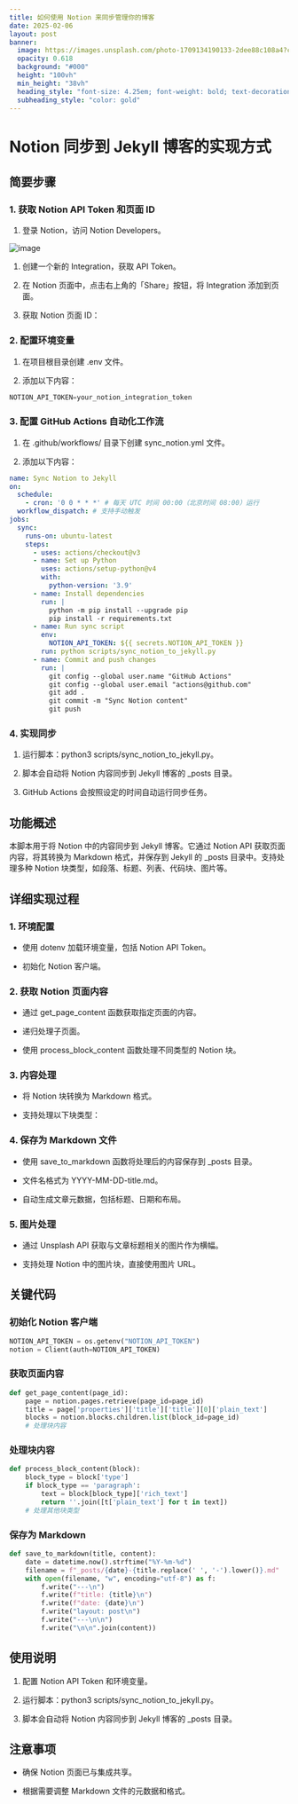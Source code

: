 ```yaml
---
title: 如何使用 Notion 来同步管理你的博客
date: 2025-02-06
layout: post
banner:
  image: https://images.unsplash.com/photo-1709134190133-2dee88c108a4?crop=entropy&cs=tinysrgb&fit=max&fm=jpg&ixid=M3w2OTIwMzJ8MHwxfHJhbmRvbXx8fHx8fHx8fDE3Mzg4NTE0MTB8&ixlib=rb-4.0.3&q=80&w=1080
  opacity: 0.618
  background: "#000"
  height: "100vh"
  min_height: "38vh"
  heading_style: "font-size: 4.25em; font-weight: bold; text-decoration: underline"
  subheading_style: "color: gold"
---
```


# Notion 同步到 Jekyll 博客的实现方式

## 简要步骤

### 1. 获取 Notion API Token 和页面 ID

1. 登录 Notion，访问 Notion Developers。

![image](https://prod-files-secure.s3.us-west-2.amazonaws.com/a7a0cc5a-89b9-4cda-8686-1fba0ca52f40/d19c1afe-dea5-4312-9333-786b0ba83054/image.png?X-Amz-Algorithm=AWS4-HMAC-SHA256&X-Amz-Content-Sha256=UNSIGNED-PAYLOAD&X-Amz-Credential=ASIAZI2LB4664YAVRRKA%2F20250206%2Fus-west-2%2Fs3%2Faws4_request&X-Amz-Date=20250206T141650Z&X-Amz-Expires=3600&X-Amz-Security-Token=IQoJb3JpZ2luX2VjEEYaCXVzLXdlc3QtMiJGMEQCIC28qLVHpHG7feGpCnphpqaHCsjjpwMmctT%2Bo1efJrbdAiA6f%2FsqVvY6LViZkxr5sqnAr0oFnEK1tC8hi5b3dB0JqCr%2FAwhfEAAaDDYzNzQyMzE4MzgwNSIMWT%2BYOgmrSSehy3YjKtwDnZ4vLAtt1LsBn6NR%2BQ3ofw94F483ybN4lkePHHUrtV%2B9FoAMi%2FFYhMaB72NwHFMiGnzN%2FbvcSWnB7ILIWsU3lRhaHkpK121WcrqtY%2BYinrTgoVpWr%2B6aFyCOuJN8Wj5aIIN9mxvKbIEhplrb2qclwYAVqbLIZ1rKxeZSfAbCRyBFQ%2FmcJDX5hKARSSjar15wA4CQYxgkblRtpKk1JmhYZ2kTgn2%2BAvQhmzIXASMP5Blz%2Fom6OP0L60AMEIN9DUqi8RZOj05gFWfvhKexrwDa%2F3ak%2FkCo8fqvOEvaqyo2meBGYHJmEKOFfOmuq4FA1kJRCD%2BW%2BllSBpezoL0OKHYL%2Bn2QWplxqdRAQkK5wIzrC3jCvNTCdCb%2B%2B9GldbuEHF%2BmXD87RxJmlPdlqNDw%2B%2FEltw5u377NHdm5Q3tdxbPaTr5bnKoAdMGlZlNtdQpPXtolWW8J%2Ff7c87BGqtJ3ihkXggWzF3DbXKau6qB5KAn%2BOu8RBOqWzNI3FBvTVo9sXDpOAclVclwH8o6h6NRmp3CXrmG2HT5V3Zyzu7WET1DRE%2Fo%2F1FgZOOgl8Ufb%2FMH1oNBYCE52eMBahvM9gEI3B4FHz%2BSkZ4%2Fg3V8y2FmeJKDcMAaFxGnu9EuDPCy9w54wnfqSvQY6pgHF%2B5sfLHPLgbkAefxvfV7scWCfhBHcOyVJeB1Uxhgz9egO1OGdc%2BDBbsLlFzAu02DuZiTxYF8%2B9tAykm19Qj%2BN6f8BE6K5Rjx%2Bao3elV3dzjw7L6eV%2FfA%2BVm94eHjXJbr59rOMV4cDuz3tw9YInqXa6Wa1l7uhe1eexg6lclMHQlG1Shkl6D9uD50IQK1aHsJoB7druuRw331SkE905iTnsu4LGBnC&X-Amz-Signature=ed70df8142ebb93929ba5dc0ed070de2a62d53810043cfc1825508b1e88bfd3b&X-Amz-SignedHeaders=host&x-id=GetObject)

1. 创建一个新的 Integration，获取 API Token。

1. 在 Notion 页面中，点击右上角的「Share」按钮，将 Integration 添加到页面。

1. 获取 Notion 页面 ID：


### 2. 配置环境变量

1. 在项目根目录创建 .env 文件。

1. 添加以下内容：

```javascript
NOTION_API_TOKEN=your_notion_integration_token
```

### 3. 配置 GitHub Actions 自动化工作流

1. 在 .github/workflows/ 目录下创建 sync_notion.yml 文件。

1. 添加以下内容：

```yaml
name: Sync Notion to Jekyll
on:
  schedule:
    - cron: '0 0 * * *' # 每天 UTC 时间 00:00（北京时间 08:00）运行
  workflow_dispatch: # 支持手动触发
jobs:
  sync:
    runs-on: ubuntu-latest
    steps:
      - uses: actions/checkout@v3
      - name: Set up Python
        uses: actions/setup-python@v4
        with:
          python-version: '3.9'
      - name: Install dependencies
        run: |
          python -m pip install --upgrade pip
          pip install -r requirements.txt
      - name: Run sync script
        env:
          NOTION_API_TOKEN: ${{ secrets.NOTION_API_TOKEN }}
        run: python scripts/sync_notion_to_jekyll.py
      - name: Commit and push changes
        run: |
          git config --global user.name "GitHub Actions"
          git config --global user.email "actions@github.com"
          git add .
          git commit -m "Sync Notion content"
          git push
```

### 4. 实现同步

1. 运行脚本：python3 scripts/sync_notion_to_jekyll.py。

1. 脚本会自动将 Notion 内容同步到 Jekyll 博客的 _posts 目录。

1. GitHub Actions 会按照设定的时间自动运行同步任务。

## 功能概述

本脚本用于将 Notion 中的内容同步到 Jekyll 博客。它通过 Notion API 获取页面内容，将其转换为 Markdown 格式，并保存到 Jekyll 的 _posts 目录中。支持处理多种 Notion 块类型，如段落、标题、列表、代码块、图片等。

## 详细实现过程

### 1. 环境配置

- 使用 dotenv 加载环境变量，包括 Notion API Token。

- 初始化 Notion 客户端。

### 2. 获取 Notion 页面内容

- 通过 get_page_content 函数获取指定页面的内容。

- 递归处理子页面。

- 使用 process_block_content 函数处理不同类型的 Notion 块。

### 3. 内容处理

- 将 Notion 块转换为 Markdown 格式。

- 支持处理以下块类型：


### 4. 保存为 Markdown 文件

- 使用 save_to_markdown 函数将处理后的内容保存到 _posts 目录。

- 文件名格式为 YYYY-MM-DD-title.md。

- 自动生成文章元数据，包括标题、日期和布局。

### 5. 图片处理

- 通过 Unsplash API 获取与文章标题相关的图片作为横幅。

- 支持处理 Notion 中的图片块，直接使用图片 URL。

## 关键代码

### 初始化 Notion 客户端

```python
NOTION_API_TOKEN = os.getenv("NOTION_API_TOKEN")
notion = Client(auth=NOTION_API_TOKEN)
```

### 获取页面内容

```python
def get_page_content(page_id):
    page = notion.pages.retrieve(page_id=page_id)
    title = page['properties']['title']['title'][0]['plain_text']
    blocks = notion.blocks.children.list(block_id=page_id)
    # 处理块内容
```

### 处理块内容

```python
def process_block_content(block):
    block_type = block['type']
    if block_type == 'paragraph':
        text = block[block_type]['rich_text']
        return ''.join([t['plain_text'] for t in text])
    # 处理其他块类型
```

### 保存为 Markdown

```python
def save_to_markdown(title, content):
    date = datetime.now().strftime("%Y-%m-%d")
    filename = f"_posts/{date}-{title.replace(' ', '-').lower()}.md"
    with open(filename, "w", encoding="utf-8") as f:
        f.write("---\n")
        f.write(f"title: {title}\n")
        f.write(f"date: {date}\n")
        f.write("layout: post\n")
        f.write("---\n\n")
        f.write("\n\n".join(content))
```

## 使用说明

1. 配置 Notion API Token 和环境变量。

1. 运行脚本：python3 scripts/sync_notion_to_jekyll.py。

1. 脚本会自动将 Notion 内容同步到 Jekyll 博客的 _posts 目录。

## 注意事项

- 确保 Notion 页面已与集成共享。

- 根据需要调整 Markdown 文件的元数据和格式。
